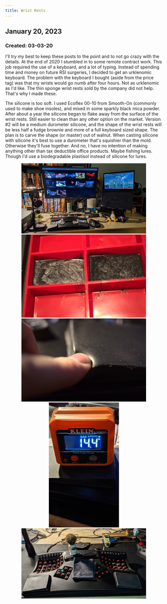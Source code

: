 ```yaml
---
title: Wrist Rests
---
```


## January 20, 2023
### Created: 03-03-20

I'll try my best to keep these posts to the point and to not go crazy with the details. At the end of 2020 I stumbled in to some remote contract work. This job required the use of a keyboard, and a lot of typing. Instead of spending time and money on future RSI surgeries, I decided to get an urklenomic keyboard. The problem with the keyboard I bought (aside from the price tag) was that my wrists would go numb after four hours. Not as urklenomic as I'd like. The thin sponge wrist rests sold by the company did not help. That's why I made these.

The silicone is too soft. I used Ecoflex 00-10 from Smooth-On (commonly used to make shoe insoles), and mixed in some sparkly black mica powder. After about a year the silicone began to flake away from the surface of the wrist rests. Still easier to clean than any other option on the market. Version #2 will be a medium durometer silicone, and the shape of the wrist rests will be less half a fudge brownie and more of a full keyboard sized shape. The plan is to carve the shape (or master) out of walnut. When casting silicone with silicone it's best to use a durometer that's squishier than the mold. Otherwise they'll fuse together. And no, I have no intention of making anything other than tax deductible office products. Maybe fishing lures. Though I'd use a biodegradable plastisol instead of silicone for lures.

<div style="text-align: center;">

![albumimg](/Blog/stuff/images/wrs_wrests_on_keyboard.jpg "Keyboard with wrist rests on my desk")
![albumimg](/Blog/stuff/images/wrs_in_fudge_mold.jpg "Casting silicone with silicone fudge moulds")
![albumimg](/Blog/stuff/images/wrs_squish.jpg "Wrist rest Squish")
![albumimg](/Blog/stuff/images/wrs_overall_angle.jpg "Overall angle with wrest rests on the board")
![albumimg](/Blog/stuff/images/wrs_keyboard_cleaning.jpg "Routine keyboard cleaning")
<br />
